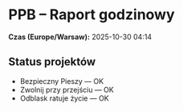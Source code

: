 # PPB – Raport godzinowy
**Czas (Europe/Warsaw):** 2025-10-30 04:14

## Status projektów
- Bezpieczny Pieszy — OK
- Zwolnij przy przejściu — OK
- Odblask ratuje życie — OK

